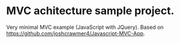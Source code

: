 # MVC achitecture sample project.
Very minimal MVC example (JavaScript with JQuery).
Based on https://github.com/joshcrawmer4/Javascript-MVC-App.
